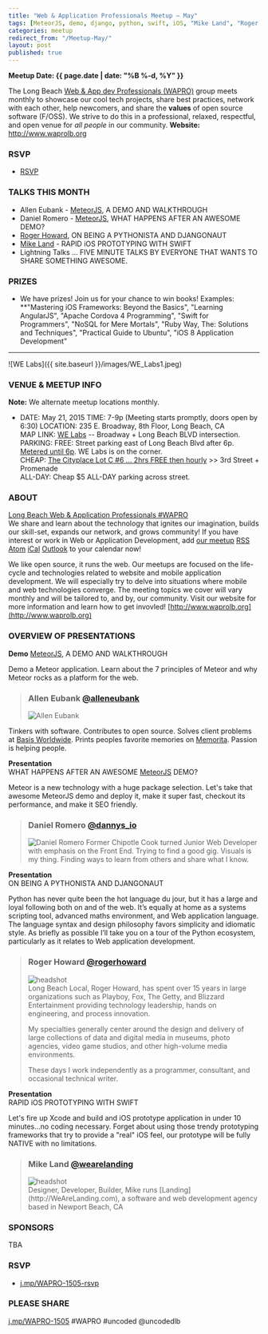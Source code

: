 ```yaml
---
title: "Web & Application Professionals Meetup – May"
tags: [MeteorJS, demo, django, python, swift, iOS, "Mike Land", "Roger Howard", "Daniel Romero", "Allen Eubank"]
categories: meetup
redirect_from: "/Meetup-May/"
layout: post
published: true
---
```



**Meetup Date: {{ page.date | date: "%B %-d, %Y" }}**  

The Long Beach [Web & App dev Professionals (WAPRO)](http://www.waprolb.org) group meets monthly to showcase our cool tech projects, share best practices, network with each other, help newcomers, and share the **values** of open source software (F/OSS).  We strive to do this in a professional, relaxed, respectful, and open venue for _all people_ in our community.  **Website:** http://www.waprolb.org

### RSVP

- [RSVP](http://www.meetup.com/lbtech/events/222329526/)

### TALKS THIS MONTH  
- Allen Eubank - [MeteorJS](https://twitter.com/alleneubank), A DEMO AND WALKTHROUGH
- Daniel Romero - [MeteorJS](hhttps://twitter.com/Dannys_IO), WHAT HAPPENS AFTER AN AWESOME DEMO?
- [Roger Howard](https://twitter.com/rogerhoward), ON BEING A PYTHONISTA AND DJANGONAUT
- [Mike Land](https://twitter.com/wearelanding) - RAPID iOS PROTOTYPING WITH SWIFT
- Lightning Talks ... FIVE MINUTE TALKS BY EVERYONE THAT WANTS TO SHARE SOMETHING AWESOME.  

### PRIZES

- We have prizes!  Join us for your chance to win books!  Examples: **"Mastering iOS Frameworks: Beyond the Basics", "Learning AngularJS", "Apache Cordova 4 Programming", "Swift for Programmers", "NoSQL for Mere Mortals", "Ruby Way, The: Solutions and Techniques", "Practical Guide to Ubuntu", "iOS 8 Application Development"



--------

![WE Labs]({{ site.baseurl }}/images/WE_Labs1.jpeg)


### VENUE & MEETUP INFO  
**Note:** We alternate meetup locations monthly.  
- DATE:  May 21, 2015
TIME: 7-9p  (Meeting starts promptly, doors open by 6:30)
LOCATION:  235 E. Broadway, 8th Floor, Long Beach, CA  
MAP LINK: [WE Labs](http://www.welabs.us/contact) -- Broadway + Long Beach BLVD intersection.  
PARKING:
FREE: Street parking east of Long Beach Blvd after 6p.  [Metered until 6p](http://www.downtownlongbeach.org/parking).  WE Labs is on the corner.  
CHEAP: [The Cityplace Lot C #6 ... 2hrs FREE then hourly](https://www.google.com/maps/d/viewer?mid=z-je1exzTCd4.koH8EDyrfmPg&msa=0&ie=UTF8&t=m&ll=33.76923,-118.189459&spn=0.01427,0.038581&z=15&source=embed) >> 3rd Street + Promenade  
ALL-DAY: Cheap $5 ALL-DAY parking across street.  




### ABOUT  
[Long Beach Web & Application Professionals #WAPRO](http://www.waprolb.org)  
We share and learn about the technology that ignites our imagination, builds our skill-set, expands our network, and grows community!  If you have interest or work in Web or Application Development, add [our meetup](http://www.meetup.com/uncoded/events/) [RSS](http://www.meetup.com/uncoded/events/rss/) [Atom](http://www.meetup.com/uncoded/events/atom/) [iCal](webcal://www.meetup.com/uncoded/events/ical/) [Outlook](http://www.meetup.com/uncoded/events/ical/) to your calendar now!

We like open source, it runs the web.  Our meetups are focused on the life-cycle and technologies related to website and mobile application development.  We will especially try to delve into situations where mobile and web technologies converge.  The meeting topics we cover will vary monthly and will be tailored to, and by, our community.  Visit our website for more information and learn how to get invovled!  [http://www.waprolb.org](http://www.waprolb.org)

### OVERVIEW OF PRESENTATIONS

**Demo**
[MeteorJS](https://www.meteor.com/), A DEMO AND WALKTHROUGH  

Demo a Meteor application. Learn about the 7 principles of Meteor and why Meteor rocks as a platform for the web.

> ### Allen Eubank [@alleneubank](http://twitter.com/alleneubank)  
> <img src="{{ site.baseurl }}/images/people/allen-eubank.jpg" alt="Allen Eubank" class="headshot">
Tinkers with software. Contributes to open source. Solves client problems at [Basis Worldwide](http://basisworldwide.com). Prints peoples favorite memories on [Memorita](http://memorita.com). Passion is helping people.  

**Presentation**  
WHAT HAPPENS AFTER AN AWESOME [MeteorJS](https://www.meteor.com/) DEMO?  

Meteor is a new technology with a huge package selection. Let's take that awesome MeteorJS demo and deploy it, make it super fast, checkout its performance, and make it SEO friendly.

> ### Daniel Romero [@dannys_io](https://www.twitter.com/dannys_io)  
> <img src="{{ site.baseurl }}/images/people/Danny-Romero.jpg" alt="Daniel Romero" class="headshot">
> Former Chipotle Cook turned Junior Web Developer with emphasis on the Front End. Trying to find a good gig. Visuals is my thing. Finding ways to learn from others and share what I know.  

**Presentation**  
ON BEING A PYTHONISTA AND DJANGONAUT  

Python has never quite been the hot language du jour, but it has a large and loyal following both on and of the web. It’s equally at home as a systems scripting tool, advanced maths environment, and Web application language. The language syntax and design philosophy favors simplicity and idiomatic style. As briefly as possible I’ll take you on a tour of the Python ecosystem, particularly as it relates to Web application development.

> ### Roger Howard [@rogerhoward](http://twitter.com/rogerhoward)
> <div class="headshot"><img src="{{ site.baseurl }}/images/people/roger-howard.jpg" alt="headshot"></div>
> Long Beach Local, Roger Howard, has spent over 15 years in large organizations such as Playboy, Fox, The Getty, and Blizzard Entertainment providing technology leadership, hands on engineering, and process innovation.
>
> My specialties generally center around the design and delivery of large collections of data and digital media in museums, photo agencies, video game studios, and other high-volume media environments.
>
> These days I work independently as a programmer, consultant, and occasional technical writer.

**Presentation**  
RAPID iOS PROTOTYPING WITH SWIFT

Let's fire up Xcode and build and iOS prototype application in under 10 minutes...no coding necessary. Forget about using those trendy prototyping frameworks that try to provide a "real" iOS feel, our prototype will be fully NATIVE with no limitations.

> ### Mike Land [@wearelanding](https://twitter.com/wearelanding)
> <div class="headshot"><img src="{{ site.baseurl }}/images/people/cat.jpg" alt="headshot"></div>
> Designer, Developer, Builder, Mike runs [Landing](http://WeAreLanding.com), a software and web development agency based in Newport Beach, CA


### SPONSORS  

TBA

### RSVP  

- [j.mp/WAPRO-1505-rsvp](http://www.meetup.com/lbtech/events/222329526/)

### PLEASE SHARE  

[j.mp/WAPRO-1505](http://www.meetup.com/lbtech/events/222329526/)  #WAPRO #uncoded @uncodedlb
